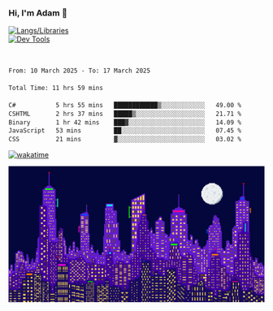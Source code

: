 ### Hi, I'm Adam 👋

[![Langs/Libraries](https://skillicons.dev/icons?i=cs,dotnet,js,css,html,sass,ts,jquery,bootstrap)](https://skillicons.dev)
<br/>
[![Dev Tools](https://skillicons.dev/icons?i=git,github,githubactions,visualstudio)](https://skillicons.dev)

<br/>

<!--START_SECTION:waka-->

```txt
From: 10 March 2025 - To: 17 March 2025

Total Time: 11 hrs 59 mins

C#           5 hrs 55 mins   ████████████▒░░░░░░░░░░░░   49.00 %
CSHTML       2 hrs 37 mins   █████▒░░░░░░░░░░░░░░░░░░░   21.71 %
Binary       1 hr 42 mins    ███▓░░░░░░░░░░░░░░░░░░░░░   14.09 %
JavaScript   53 mins         ██░░░░░░░░░░░░░░░░░░░░░░░   07.45 %
CSS          21 mins         ▓░░░░░░░░░░░░░░░░░░░░░░░░   03.02 %
```

<!--END_SECTION:waka-->

[![wakatime](https://wakatime.com/badge/user/2234bda2-efd3-47c5-8724-79108edfe9aa.svg)](https://wakatime.com/@2234bda2-efd3-47c5-8724-79108edfe9aa)

![Pixelated city at night](./media/city.gif)
